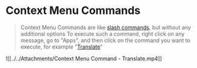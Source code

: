 # Context Menu Commands
> Context Menu Commands are like [slash commands](Slash%20Commands), but without any additional options
> To execute such a command, right click on any message, go to "Apps", and then click on the command you want to execute, for example "[Translate](../../context-menu-command/Translate)"

![[../../Attachments/Context Menu Command - Translate.mp4]]